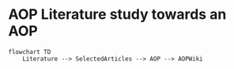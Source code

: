 # AOP Literature study towards an AOP

```mermaid
flowchart TD
    Literature --> SelectedArticles --> AOP --> AOPWiki
```

